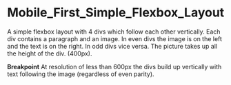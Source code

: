 # Mobile_First_Simple_Flexbox_Layout

A simple flexbox layout with 4 divs which follow each other vertically. Each div contains a paragraph and an image. 
In even divs the image is on the left and the text is on the right. In odd divs vice versa. The picture takes up all the height of the div.
(400px).

<strong>Breakpoint</strong>
At resolution of less than 600px the divs build up vertically with text following the image (regardless of even parity).

